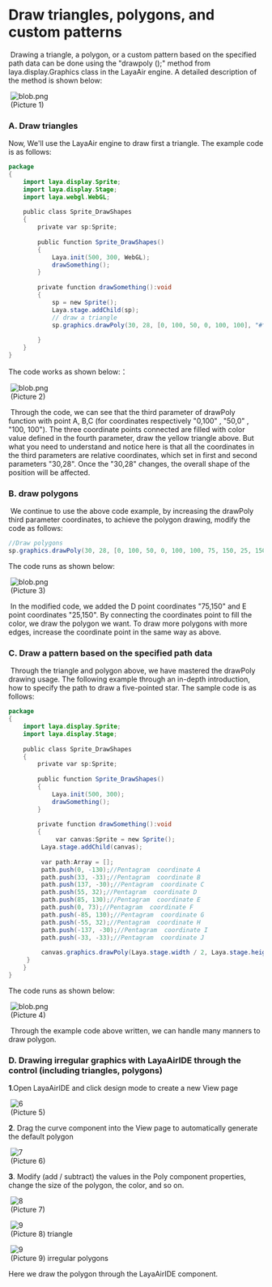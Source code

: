 # Draw triangles, polygons, and custom patterns



​        Drawing a triangle, a polygon, or a custom pattern based on the specified path data can be done using the "drawpoly ();" method from laya.display.Graphics class in the LayaAir engine. A detailed description of the method is shown below:

​	![blob.png](img/1.png)<br/>
​	(Picture 1)



### A. Draw triangles

Now, We'll use the LayaAir engine to draw  first a triangle. The example code is as follows:

```java
package
{
    import laya.display.Sprite;
    import laya.display.Stage;
    import laya.webgl.WebGL;
      
    public class Sprite_DrawShapes
    {
        private var sp:Sprite;
          
        public function Sprite_DrawShapes()
        {
            Laya.init(500, 300, WebGL);
            drawSomething();
        }
  
        private function drawSomething():void
        {
            sp = new Sprite();
            Laya.stage.addChild(sp);
            // draw a triangle
            sp.graphics.drawPoly(30, 28, [0, 100, 50, 0, 100, 100], "#ffff00");
              
        }
    }
}
```

The code works as shown below:：

​	![blob.png](img/2.png)<br/>
​	(Picture 2)

​        Through the code, we can see that the third parameter of drawPoly function with point A, B,C (for coordinates respectively "0,100" , "50,0" , "100, 100"). The three coordinate points connected are filled with color value defined in the fourth parameter,  draw the yellow triangle above.  But what you need to understand and notice here is that all the coordinates in the third parameters are relative coordinates, which set in first and second parameters "30,28". Once the "30,28" changes, the overall shape of the position will be affected.





### **B. draw polygons**

​        We continue to use the above code example, by increasing the drawPoly third parameter coordinates, to achieve the polygon drawing, modify the code as follows:

```java
//Draw polygons
sp.graphics.drawPoly(30, 28, [0, 100, 50, 0, 100, 100, 75, 150, 25, 150], "#ffff00");
```

The code runs as shown below:

​	![blob.png](img/3.png)<br/>
​	(Picture 3)

​        In the modified code, we added the D point coordinates "75,150" and E point coordinates "25,150". By connecting the coordinates point to fill the color, we draw the polygon we want. To draw more polygons with more edges, increase the coordinate point  in the same way as above.



### **C. Draw a pattern based on the specified path data**

​        Through the triangle and polygon above, we have mastered the drawPoly drawing usage. The following example through an in-depth introduction, how to specify the path to draw a five-pointed star. The sample code is as follows:

```java
package
{
    import laya.display.Sprite;
    import laya.display.Stage;
      
    public class Sprite_DrawShapes
    {
        private var sp:Sprite;
          
        public function Sprite_DrawShapes()
        {
            Laya.init(500, 300);
            drawSomething();
        }
  
        private function drawSomething():void
        {
             var canvas:Sprite = new Sprite();
         Laya.stage.addChild(canvas);
          
         var path:Array = []; 
         path.push(0, -130);//Pentagram  coordinate A
         path.push(33, -33);//Pentagram  coordinate B
         path.push(137, -30);//Pentagram  coordinate C
         path.push(55, 32);//Pentagram  coordinate D
         path.push(85, 130);//Pentagram  coordinate E
         path.push(0, 73);//Pentagram  coordinate F
         path.push(-85, 130);//Pentagram  coordinate G
         path.push(-55, 32);//Pentagram  coordinate H
         path.push(-137, -30);//Pentagram  coordinate I
         path.push(-33, -33);//Pentagram  coordinate J
          
         canvas.graphics.drawPoly(Laya.stage.width / 2, Laya.stage.height / 2, path, "#FF7F50");       
     }
    }
}
```

The code runs as shown below:

​	![blob.png](img/4.png)<br/>
​	(Picture 4)

​        Through the example code above written, we can handle many manners to draw polygon.





### D. Drawing irregular graphics with LayaAirIDE through the control (including triangles, polygons)



**1**.Open LayaAirIDE and click design mode to create a new View page

​	![6](img/5.png)<br/>
​   	(Picture 5) 

**2**. Drag the curve component into the View page to automatically generate the default polygon

​	![7](img/6.png)<br/>
​   	(Picture 6)  

**3**. Modify (add / subtract) the values in the Poly component properties, change the size of the polygon, the color, and so on.

​   	![8](img/7.png)<br/>
​   	(Picture 7)   

​   	![9](img/8.png)<br/>
​   	(Picture 8)  triangle

​   	![9](img/9.png)<br/>
​   	(Picture 9)  irregular polygons



Here we draw the polygon through the LayaAirIDE component.
